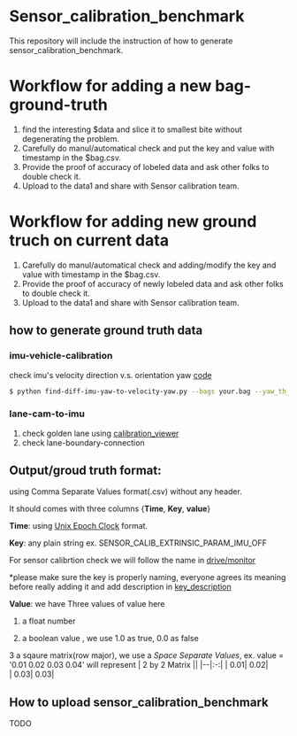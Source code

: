 # Sensor_calibration_benchmark
  This repository will include the instruction of how to generate sensor_calibration_benchmark.

# Workflow for adding a new bag-ground-truth
1. find the interesting $data and slice it to smallest bite without degenerating the problem.
2. Carefully do manul/automatical check and put the key and value with timestamp in the $bag.csv.
3. Provide the proof of accuracy of lobeled data and ask other folks to double check it.
4. Upload to the data1 and share with Sensor calibration team.

# Workflow for adding new ground truch on current data
1. Carefully do manul/automatical check and adding/modify the key and value with timestamp in the $bag.csv.
2. Provide the proof of accuracy of newly lobeled data and ask other folks to double check it.
3. Upload to the data1 and share with Sensor calibration team.

## how to generate ground truth data

### imu-vehicle-calibration

check imu's velocity direction v.s. orientation yaw [code](./scripts/find-diff-imu-yaw-to-velocity-yaw.py)
```bash
$ python find-diff-imu-yaw-to-velocity-yaw.py --bags your.bag --yaw_th_in_rad 0.0085
```

### lane-cam-to-imu
1. check golden lane using [calibration_viewer](./scripts/calibration_viewer/README.md)
2. check lane-boundary-connection

## Output/groud truth format:
 using Comma Separate Values format(.csv) without any header. 
 
 It should comes with three columns {**Time**, **Key**, **value**}
 
 **Time**: using [Unix Epoch Clock](https://en.wikipedia.org/wiki/Unix_time) format. 
 
 **Key**: any plain string ex. SENSOR_CALIB_EXTRINSIC_PARAM_IMU_OFF
 
 For sensor calibrtion check we will follow the name in [drive/monitor](https://github.com/PlusAI/drive/blob/master/protos/monitor/status_report_msg.proto)
 
 *please make sure the key is properly naming, everyone agrees its meaning before really adding it and add description in [key_description](./doc/key_description.md)
 
 **Value**: we have Three values of value here
 1. a float number
 
 2. a boolean value , we use 1.0 as true, 0.0 as false

 3 a sqaure matrix(row major), we use a *Space Separate Values*, 
 ex. value = '0.01 0.02 0.03 0.04' will represent
      | 2 by 2 Matrix || 
      |--|:-:|
      | 0.01| 0.02|      
      | 0.03| 0.03|

## How to upload sensor_calibration_benchmark

TODO


 
 
 

 
 
 
 
 
